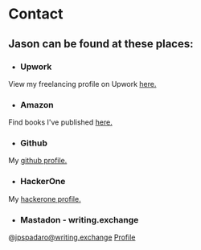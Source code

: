# <i class="fa fa-handshake-o"></i> Contact

## Jason can be found at these places:

- ### <i class="fa fa-level-up"></i> Upwork
View my freelancing profile on Upwork [here.](https://www.upwork.com/o/profiles/users/_~01d477fad6d11f0e5b/)
- ### <i class="fa fa-amazon"></i> Amazon
Find books I've published [here.](https://www.amazon.com/Jason-Spadaro/e/B00USTAQW0)
- ### <i class="fa fa-github"></i> Github
My [github profile.](https://github.com/jpspadaro)
- ### <i class="fa fa-search"></i> HackerOne
My [hackerone profile.](https://hackerone.com/jpspadaro)
- ### <i class="fa fa-share-square-o"></i> Mastadon - writing.exchange
@jpspadaro@writing.exchange
[Profile](https://writing.exchange/@jpspadaro)
